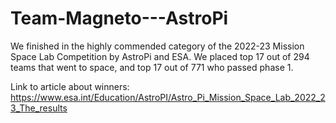 # Team-Magneto---AstroPi

We finished in the highly commended category of the 2022-23 Mission Space Lab Competition by AstroPi and ESA. We placed top 17 out of 294 teams that went to space, and top 17 out of 771 who passed phase 1. 

Link to article about winners: https://www.esa.int/Education/AstroPI/Astro_Pi_Mission_Space_Lab_2022_23_The_results

